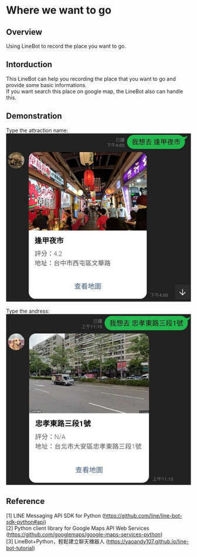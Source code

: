 # Where we want to go


## Overview

Using LineBot to record the place you want to go.


## Intorduction

This LineBot can help you recording the place that you want to go and provide some basic informations.  
If you want search this place on google map, the LineBot also can handle this.


## Demonstration

Type the attraction name:
![demo1](https://github.com/kctoayo88/where_we_want_to_go/blob/master/readme/demo1.jpg)  

Type the andress:
![demo2](https://github.com/kctoayo88/where_we_want_to_go/blob/master/readme/demo2.jpg)  


## Reference

[1] LINE Messaging API SDK for Python (https://github.com/line/line-bot-sdk-python#api)  
[2] Python client library for Google Maps API Web Services (https://github.com/googlemaps/google-maps-services-python)  
[3] LineBot+Python，輕鬆建立聊天機器人 (https://yaoandy107.github.io/line-bot-tutorial)  

